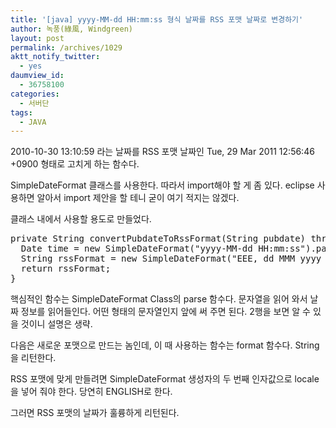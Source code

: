 ```yaml
---
title: '[java] yyyy-MM-dd HH:mm:ss 형식 날짜를 RSS 포맷 날짜로 변경하기'
author: 녹풍(綠風, Windgreen)
layout: post
permalink: /archives/1029
aktt_notify_twitter:
  - yes
daumview_id:
  - 36758100
categories:
  - 서버단
tags:
  - JAVA
---
```

2010-10-30 13:10:59 라는 날짜를 RSS 포맷 날짜인 Tue, 29 Mar 2011 12:56:46 +0900 형태로 고치게 하는 함수다.

SimpleDateFormat 클래스를 사용한다. 따라서 import해야 할 게 좀 있다. eclipse 사용하면 알아서 import 제안을 할 테니 굳이 여기 적지는 않겠다.

클래스 내에서 사용할 용도로 만들었다.

<pre class="brush:java">private String convertPubdateToRssFormat(String pubdate) throws ParseException {
  Date time = new SimpleDateFormat("yyyy-MM-dd HH:mm:ss").parse(pubdate);
  String rssFormat = new SimpleDateFormat("EEE, dd MMM yyyy HH:mm:ss +0900", Locale.ENGLISH).format(time);
  return rssFormat;
}</pre>

핵심적인 함수는 SimpleDateFormat Class의 parse 함수다. 문자열을 읽어 와서 날짜 정보를 읽어들인다. 어떤 형태의 문자열인지 앞에 써 주면 된다. 2행을 보면 알 수 있을 것이니 설명은 생략.

다음은 새로운 포맷으로 만드는 놈인데, 이 때 사용하는 함수는 format 함수다. String을 리턴한다.

RSS 포맷에 맞게 만들려면 SimpleDateFormat 생성자의 두 번째 인자값으로 locale을 넣어 줘야 한다. 당연히 ENGLISH로 한다.

그러면 RSS 포맷의 날짜가 훌륭하게 리턴된다.